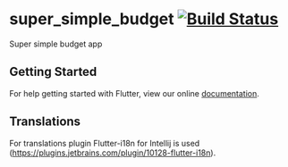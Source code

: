 # super_simple_budget [![Build Status](https://travis-ci.org/MarcinusX/super_simple_budget.svg?branch=master)](https://travis-ci.org/MarcinusX/super_simple_budget)

Super simple budget app

## Getting Started

For help getting started with Flutter, view our online
[documentation](https://flutter.io/).

## Translations
For translations plugin Flutter-i18n for Intellij is used (https://plugins.jetbrains.com/plugin/10128-flutter-i18n).
